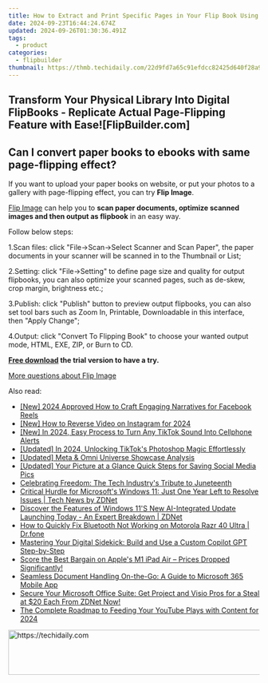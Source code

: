 ```yaml
---
title: How to Extract and Print Specific Pages in Your Flip Book Using FlipBuilder Techniques
date: 2024-09-23T16:44:24.674Z
updated: 2024-09-26T01:30:36.491Z
tags:
  - product
categories:
  - flipbuilder
thumbnail: https://thmb.techidaily.com/22d9fd7a65c91efdcc82425d640f28a9aea80bb6b14188ff789f4577f0c290a1.jpg
---
```


## Transform Your Physical Library Into Digital FlipBooks - Replicate Actual Page-Flipping Feature with Ease![FlipBuilder.com]

## Can I convert paper books to ebooks with same page-flipping effect?

If you want to upload your paper books on website, or put your photos to a gallery with page-flipping effect, you can try **Flip Image**. 

[Flip Image](https://tools.techidaily.com/flipbuilder/products/) can help you to **scan paper documents, optimize scanned images and then output as flipbook** in an easy way.

Follow below steps:

1.Scan files: click "File->Scan->Select Scanner and Scan Paper", the paper documents in your scanner will be scanned in to the Thumbnail or List;

2.Setting: click "File->Setting" to define page size and quality for output flipbooks, you can also optimize your scanned pages, such as de-skew, crop margin, brightness etc.;

3.Publish: click "Publish" button to preview output flipbooks, you can also set tool bars such as Zoom In, Printable, Downloadable in this interface, then "Apply Change";

4.Output: click "Convert To Flipping Book" to choose your wanted output mode, HTML, EXE, ZIP, or Burn to CD.

**[Free download](https://tools.techidaily.com/flipbuilder/products/) the trial version to have a try.** 

[More questions about Flip Image](https://tools.techidaily.com/flipbuilder/products/)

<ins class="adsbygoogle"
     style="display:block"
     data-ad-format="autorelaxed"
     data-ad-client="ca-pub-7571918770474297"
     data-ad-slot="1223367746"></ins>

<ins class="adsbygoogle"
     style="display:block"
     data-ad-client="ca-pub-7571918770474297"
     data-ad-slot="8358498916"
     data-ad-format="auto"
     data-full-width-responsive="true"></ins>

<span class="atpl-alsoreadstyle">Also read:</span>
<div><ul>
<li><a href="https://facebook-videos.techidaily.com/new-2024-approved-how-to-craft-engaging-narratives-for-facebook-reels/"><u>[New] 2024 Approved How to Craft Engaging Narratives for Facebook Reels</u></a></li>
<li><a href="https://instagram-videos.techidaily.com/new-how-to-reverse-video-on-instagram-for-2024/"><u>[New] How to Reverse Video on Instagram for 2024</u></a></li>
<li><a href="https://article-tips.techidaily.com/new-in-2024-easy-process-to-turn-any-tiktok-sound-into-cellphone-alerts/"><u>[New] In 2024, Easy Process to Turn Any TikTok Sound Into Cellphone Alerts</u></a></li>
<li><a href="https://tiktok-video-files.techidaily.com/updated-in-2024-unlocking-tiktoks-photoshop-magic-effortlessly/"><u>[Updated] In 2024, Unlocking TikTok's Photoshop Magic Effortlessly</u></a></li>
<li><a href="https://extra-support.techidaily.com/updated-meta-and-omni-universe-showcase-analysis/"><u>[Updated] Meta & Omni Universe Showcase Analysis</u></a></li>
<li><a href="https://snapchat-videos.techidaily.com/updated-your-picture-at-a-glance-quick-steps-for-saving-social-media-pics/"><u>[Updated] Your Picture at a Glance Quick Steps for Saving Social Media Pics</u></a></li>
<li><a href="https://win-unique.techidaily.com/celebrating-freedom-the-tech-industrys-tribute-to-juneteenth/"><u>Celebrating Freedom: The Tech Industry's Tribute to Juneteenth</u></a></li>
<li><a href="https://win-unique.techidaily.com/critical-hurdle-for-microsofts-windows-11-just-one-year-left-to-resolve-issues-tech-news-by-zdnet/"><u>Critical Hurdle for Microsoft's Windows 11: Just One Year Left to Resolve Issues | Tech News by ZDNet</u></a></li>
<li><a href="https://win-unique.techidaily.com/discover-the-features-of-windows-11s-new-ai-integrated-update-launching-today-an-expert-breakdown-zdnet/"><u>Discover the Features of Windows 11'S New AI-Integrated Update Launching Today - An Expert Breakdown | ZDNet</u></a></li>
<li><a href="https://howto.techidaily.com/how-to-quickly-fix-bluetooth-not-working-on-motorola-razr-40-ultra-drfone-by-drfone-fix-android-problems-fix-android-problems/"><u>How to Quickly Fix Bluetooth Not Working on Motorola Razr 40 Ultra | Dr.fone</u></a></li>
<li><a href="https://win-unique.techidaily.com/mastering-your-digital-sidekick-build-and-use-a-custom-copilot-gpt-step-by-step/"><u>Mastering Your Digital Sidekick: Build and Use a Custom Copilot GPT Step-by-Step</u></a></li>
<li><a href="https://os-tips.techidaily.com/score-the-best-bargain-on-apples-m1-ipad-air-prices-dropped-significantly/"><u>Score the Best Bargain on Apple's M1 iPad Air – Prices Dropped Significantly!</u></a></li>
<li><a href="https://win-unique.techidaily.com/seamless-document-handling-on-the-go-a-guide-to-microsoft-365-mobile-app/"><u>Seamless Document Handling On-the-Go: A Guide to Microsoft 365 Mobile App</u></a></li>
<li><a href="https://win-unique.techidaily.com/secure-your-microsoft-office-suite-get-project-and-visio-pros-for-a-steal-at-20-each-from-zdnet-now/"><u>Secure Your Microsoft Office Suite: Get Project and Visio Pros for a Steal at $20 Each From ZDNet Now!</u></a></li>
<li><a href="https://some-approaches.techidaily.com/the-complete-roadmap-to-feeding-your-youtube-plays-with-content-for-2024/"><u>The Complete Roadmap to Feeding Your YouTube Plays with Content for 2024</u></a></li>
</ul></div>

<!-- affiliate ads begin -->
<a href="https://arkmc.pxf.io/c/5597632/352557/5172" target="_top" id="352557">
  <img src="//a.impactradius-go.com/display-ad/5172-352557" border="0" alt="https://techidaily.com" width="720" height="90"/>
</a>
<img height="0" width="0" src="https://arkmc.pxf.io/i/5597632/352557/5172" style="position:absolute;visibility:hidden;" border="0" />
<!-- affiliate ads end -->

